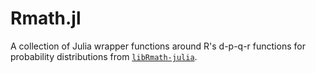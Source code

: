 Rmath.jl
========

A collection of Julia wrapper functions around R's d-p-q-r functions for probability distributions
from [`libRmath-julia`](https://github.com/JuliaStats/Rmath-julia). 
